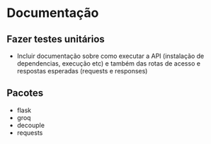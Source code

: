 # Documentação


## Fazer testes unitários
- Incluir documentação sobre como executar a API (instalação de dependencias, execução etc) e também das rotas de acesso e respostas esperadas (requests e responses)

## Pacotes
- flask
- groq
- decouple
- requests